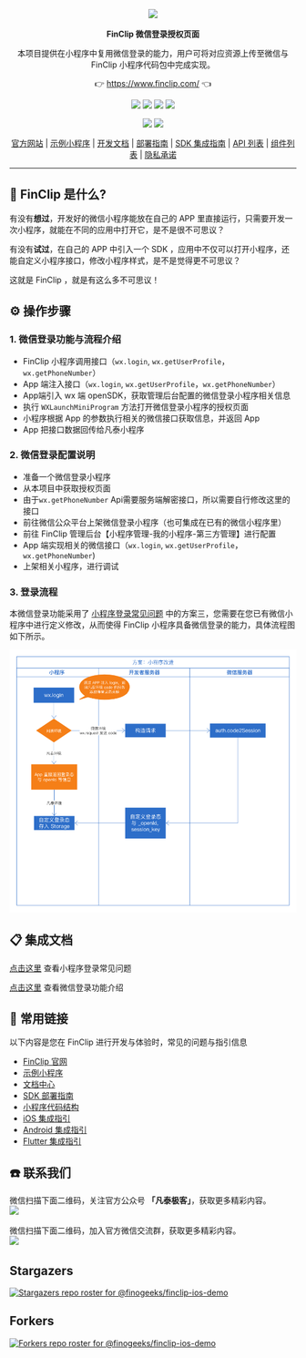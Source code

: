 <p align="center">
    <a href="https://www.finclip.com?from=github">
    <img width="auto" src="https://www.finclip.com/mop/document/images/logo.png">
    </a>
</p>

<p align="center"> 
    <strong>FinClip 微信登录授权页面</strong></br>
<p>
<p align="center"> 
        本项目提供在小程序中复用微信登录的能力，用户可将对应资源上传至微信与 FinClip 小程序代码包中完成实现。
<p>

<p align="center"> 
	👉 <a href="https://www.finclip.com?from=github">https://www.finclip.com/</a> 👈
</p>

<div align="center">

<a href="#"><img src="https://img.shields.io/badge/%E4%B8%93%E5%B1%9E%E5%BC%80%E5%8F%91%E8%80%85-20000%2B-brightgreen"></a>
<a href="#"><img src="https://img.shields.io/badge/%E5%B7%B2%E4%B8%8A%E6%9E%B6%E5%B0%8F%E7%A8%8B%E5%BA%8F-6000%2B-blue"></a>
<a href="#"><img src="https://img.shields.io/badge/%E5%B7%B2%E9%9B%86%E6%88%90%E5%B0%8F%E7%A8%8B%E5%BA%8F%E5%BA%94%E7%94%A8-75%2B-yellow"></a>
<a href="#"><img src="https://img.shields.io/badge/%E5%AE%9E%E9%99%85%E8%A6%86%E7%9B%96%E7%94%A8%E6%88%B7-2500%20%E4%B8%87%2B-orange"></a>

<a href="https://www.zhihu.com/org/finchat"><img src="https://img.shields.io/badge/FinClip--lightgrey?logo=zhihu&style=social"></a>
<a href="https://www.finclip.com/blog/"><img src="https://img.shields.io/badge/FinClip%20Blog--lightgrey?logo=ghost&style=social"></a>



</div>

<p align="center">

<div align="center">

[官方网站](https://www.finclip.com/) | [示例小程序](https://www.finclip.com/#/market) | [开发文档](https://www.finclip.com/mop/document/) | [部署指南](https://www.finclip.com/mop/document/introduce/quickStart/cloud-server-deployment-guide.html) | [SDK 集成指南](https://www.finclip.com/mop/document/introduce/quickStart/intergration-guide.html) | [API 列表](https://www.finclip.com/mop/document/develop/api/overview.html) | [组件列表](https://www.finclip.com/mop/document/develop/component/overview.html) | [隐私承诺](https://www.finclip.com/mop/document/operate/safety.html)

</div>

-----
## 🤔 FinClip 是什么?

有没有**想过**，开发好的微信小程序能放在自己的 APP 里直接运行，只需要开发一次小程序，就能在不同的应用中打开它，是不是很不可思议？

有没有**试过**，在自己的 APP 中引入一个 SDK ，应用中不仅可以打开小程序，还能自定义小程序接口，修改小程序样式，是不是觉得更不可思议？

这就是 FinClip ，就是有这么多不可思议！

## ⚙️ 操作步骤
### 1. 微信登录功能与流程介绍
* FinClip 小程序调用接口（`wx.login`, `wx.getUserProfile`，`wx.getPhoneNumber`）
* App 端注入接口（`wx.login`, `wx.getUserProfile`，`wx.getPhoneNumber`）
* App端引入 wx 端 openSDK，获取管理后台配置的微信登录小程序相关信息
* 执行 `WXLaunchMiniProgram` 方法打开微信登录小程序的授权页面
* 小程序根据 App 的参数执行相关的微信接口获取信息，并返回 App
* App 把接口数据回传给凡泰小程序

### 2. 微信登录配置说明
* 准备一个微信登录小程序
* 从本项目中获取授权页面
* 由于`wx.getPhoneNumber` Api需要服务端解密接口，所以需要自行修改这里的接口
* 前往微信公众平台上架微信登录小程序（也可集成在已有的微信小程序里）
* 前往 FinClip 管理后台【小程序管理-我的小程序-第三方管理】进行配置
* App 端实现相关的微信接口（`wx.login`, `wx.getUserProfile`，`wx.getPhoneNumber`)
* 上架相关小程序，进行调试

### 3. 登录流程
本微信登录功能采用了 [小程序登录常见问题](https://www.finclip.com/mop/document/faq/app/wechat-login-issue.html) 中的方案三，您需要在您已有微信小程序中进行定义修改，从而使得 FinClip 小程序具备微信登录的能力，具体流程图如下所示。

![image.png](https://raw.githubusercontent.com/finogeeks/wechat-auth-page/main/image.png)

## 📋 集成文档
[点击这里](https://www.finclip.com/mop/document/faq/app/wechat-login-issue.html) 查看小程序登录常见问题

[点击这里](https://www.finclip.com/mop/document/introduce/functionDescription/wx-login.html) 查看微信登录功能介绍


## 🔗 常用链接
以下内容是您在 FinClip 进行开发与体验时，常见的问题与指引信息

- [FinClip 官网](https://www.finclip.com/#/home)
- [示例小程序](https://www.finclip.com/#/market)
- [文档中心](https://www.finclip.com/mop/document/)
- [SDK 部署指南](https://www.finclip.com/mop/document/introduce/quickStart/intergration-guide.html)
- [小程序代码结构](https://www.finclip.com/mop/document/develop/guide/structure.html)
- [iOS 集成指引](https://www.finclip.com/mop/document/runtime-sdk/ios/ios-integrate.html)
- [Android 集成指引](https://www.finclip.com/mop/document/runtime-sdk/android/android-integrate.html)
- [Flutter 集成指引](https://www.finclip.com/mop/document/runtime-sdk/flutter/flutter-integrate.html)

## ☎️ 联系我们
微信扫描下面二维码，关注官方公众号 **「凡泰极客」**，获取更多精彩内容。<br>
<img width="150px" src="https://www.finclip.com/mop/document/images/ic_qr.svg">

微信扫描下面二维码，加入官方微信交流群，获取更多精彩内容。<br>
<img width="150px" src="https://www-cdn.finclip.com/images/qrcode/qrcode_shequn_text.png">

## Stargazers
[![Stargazers repo roster for @finogeeks/finclip-ios-demo](https://reporoster.com/stars/finogeeks/wechat-auth-page)](https://github.com/finogeeks/wechat-auth-page/stargazers)

## Forkers
[![Forkers repo roster for @finogeeks/finclip-ios-demo](https://reporoster.com/forks/finogeeks/wechat-auth-page)](https://github.com/finogeeks/finclip-ios-demo/network/members)
